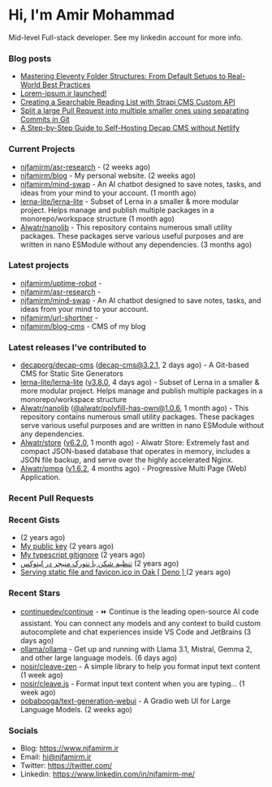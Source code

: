 # Hi, I'm Amir Mohammad

Mid-level Full-stack developer. See my linkedin account for more info.

### Blog posts

- [Mastering Eleventy Folder Structures: From Default Setups to Real-World Best Practices](https://www.njfamirm.ir/en/blog/eleventy-folder-structure-guide/)
- [Lorem-ipsum.ir launched!](https://www.njfamirm.ir/en/blog/lorem-ipsum-ir-launched/)
- [Creating a Searchable Reading List with Strapi CMS Custom API](https://www.njfamirm.ir/en/blog/strapi-custom-api/)
- [Split a large Pull Request into multiple smaller ones using separating Commits in Git](https://www.njfamirm.ir/en/blog/git-separate/)
- [A Step-by-Step Guide to Self-Hosting Decap CMS without Netlify](https://www.njfamirm.ir/en/blog/self-hosting-decap-cms/)


### Current Projects

- [njfamirm/asr-research](https://github.com/njfamirm/asr-research) -  (2 weeks ago)
- [njfamirm/blog](https://github.com/njfamirm/blog) - My personal website. (2 weeks ago)
- [njfamirm/mind-swap](https://github.com/njfamirm/mind-swap) - An AI chatbot designed to save notes, tasks, and ideas from your mind to your account. (1 month ago)
- [lerna-lite/lerna-lite](https://github.com/lerna-lite/lerna-lite) - Subset of Lerna in a smaller &amp; more modular project. Helps manage and publish multiple packages in a monorepo/workspace structure (1 month ago)
- [Alwatr/nanolib](https://github.com/Alwatr/nanolib) - This repository contains numerous small utility packages. These packages serve various useful purposes and are written in nano ESModule without any dependencies. (3 months ago)

### Latest projects

- [njfamirm/uptime-robot](https://github.com/njfamirm/uptime-robot) - 
- [njfamirm/asr-research](https://github.com/njfamirm/asr-research) - 
- [njfamirm/mind-swap](https://github.com/njfamirm/mind-swap) - An AI chatbot designed to save notes, tasks, and ideas from your mind to your account.
- [njfamirm/url-shortner](https://github.com/njfamirm/url-shortner) - 
- [njfamirm/blog-cms](https://github.com/njfamirm/blog-cms) - CMS of my blog

### Latest releases I've contributed to

- [decaporg/decap-cms](https://github.com/decaporg/decap-cms) ([decap-cms@3.2.1](https://github.com/decaporg/decap-cms/releases/tag/decap-cms%403.2.1), 2 days ago) - A Git-based CMS for Static Site Generators
- [lerna-lite/lerna-lite](https://github.com/lerna-lite/lerna-lite) ([v3.8.0](https://github.com/lerna-lite/lerna-lite/releases/tag/v3.8.0), 4 days ago) - Subset of Lerna in a smaller &amp; more modular project. Helps manage and publish multiple packages in a monorepo/workspace structure
- [Alwatr/nanolib](https://github.com/Alwatr/nanolib) ([@alwatr/polyfill-has-own@1.0.6](https://github.com/Alwatr/nanolib/releases/tag/%40alwatr/polyfill-has-own%401.0.6), 1 month ago) - This repository contains numerous small utility packages. These packages serve various useful purposes and are written in nano ESModule without any dependencies.
- [Alwatr/store](https://github.com/Alwatr/store) ([v6.2.0](https://github.com/Alwatr/store/releases/tag/v6.2.0), 1 month ago) - Alwatr Store: Extremely fast and compact JSON-based database that operates in memory, includes a JSON file backup, and serve over the highly accelerated Nginx.
- [Alwatr/pmpa](https://github.com/Alwatr/pmpa) ([v1.6.2](https://github.com/Alwatr/pmpa/releases/tag/v1.6.2), 4 months ago) - Progressive Multi Page (Web) Application.

### Recent Pull Requests


### Recent Gists

- [](https://gist.github.com/022d07ecd84e69ad31ef0bcd32d86b59) (2 years ago)
- [My public key](https://gist.github.com/879f720c9ca74a0934ce571b7285ed34) (2 years ago)
- [My typescript gitignore](https://gist.github.com/6a40b1912daab3f91a02a7b53f3f76c3) (2 years ago)
- [تنظیم شکن با نتورک منیجر در لینوکس](https://gist.github.com/cc40c344e89bdcdf77085cbf1fc05162) (2 years ago)
- [Serving static file and favicon.ico in Oak [ Deno ] ](https://gist.github.com/9bcaca2b6a672e729c099193b4aafe9f) (2 years ago)

### Recent Stars

- [continuedev/continue](https://github.com/continuedev/continue) - ⏩ Continue is the leading open-source AI code assistant. You can connect any models and any context to build custom autocomplete and chat experiences inside VS Code and JetBrains (3 days ago)
- [ollama/ollama](https://github.com/ollama/ollama) - Get up and running with Llama 3.1, Mistral, Gemma 2, and other large language models. (6 days ago)
- [nosir/cleave-zen](https://github.com/nosir/cleave-zen) - A simple library to help you format input text content (1 week ago)
- [nosir/cleave.js](https://github.com/nosir/cleave.js) - Format input text content when you are typing... (1 week ago)
- [oobabooga/text-generation-webui](https://github.com/oobabooga/text-generation-webui) - A Gradio web UI for Large Language Models. (2 weeks ago)

### Socials

- Blog: https://www.njfamirm.ir
- Email: hi@njfamirm.ir
- Twitter: https://twitter.com/
- Linkedin: https://www.linkedin.com/in/njfamirm-me/
